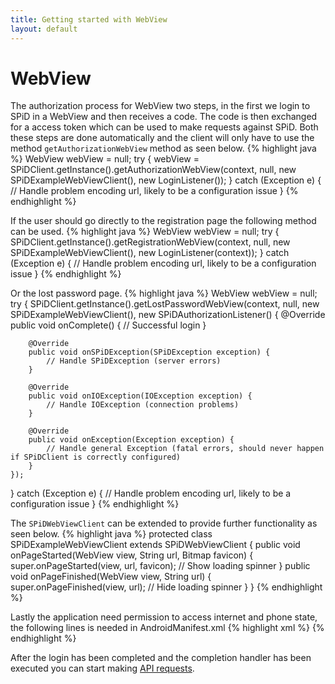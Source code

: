 ```yaml
---
title: Getting started with WebView
layout: default
---
```

WebView
=========
The authorization process for WebView two steps, in the first we login to SPiD in a WebView and then receives a code. The code is then exchanged for a access token which can be used to make requests against SPiD.
Both these steps are done automatically and the client will only have to use the method `getAuthorizationWebView` method as seen below.
{% highlight java %}
WebView webView = null;
try {
    webView = SPiDClient.getInstance().getAuthorizationWebView(context, null, new SPiDExampleWebViewClient(), new LoginListener());
} catch (Exception e) {
    // Handle problem encoding url, likely to be a configuration issue
}
{% endhighlight %}

If the user should go directly to the registration page the following method can be used.
{% highlight java %}
WebView webView = null;
try {
    SPiDClient.getInstance().getRegistrationWebView(context,
                                                    null,
                                                    new SPiDExampleWebViewClient(),
                                                    new LoginListener(context));
} catch (Exception e) {
    // Handle problem encoding url, likely to be a configuration issue
}
{% endhighlight %}

Or the lost password page.
{% highlight java %}
WebView webView = null;
try {
    SPiDClient.getInstance().getLostPasswordWebView(context,
                                                    null,
                                                    new SPiDExampleWebViewClient(),
                                                    new SPiDAuthorizationListener() {
        @Override
        public void onComplete() {
            // Successful login
        }

        @Override
        public void onSPiDException(SPiDException exception) {
            // Handle SPiDException (server errors)
        }

        @Override
        public void onIOException(IOException exception) {
            // Handle IOException (connection problems)
        }

        @Override
        public void onException(Exception exception) {
            // Handle general Exception (fatal errors, should never happen if SPiDClient is correctly configured)
        }
    });
} catch (Exception e) {
    // Handle problem encoding url, likely to be a configuration issue
}
{% endhighlight %}

The `SPiDWebViewClient` can be extended to provide further functionality as seen below.
{% highlight java %}
protected class SPiDExampleWebViewClient extends SPiDWebViewClient {
    public void onPageStarted(WebView view, String url, Bitmap favicon) {
        super.onPageStarted(view, url, favicon);
        // Show loading spinner
    }
    public void onPageFinished(WebView view, String url) {
        super.onPageFinished(view, url);
        // Hide loading spinner
    }
}
{% endhighlight %}

Lastly the application need permission to access internet and phone state, the following lines is needed in AndroidManifest.xml
{% highlight xml %}
<uses-permission android:name="android.permission.INTERNET"/>
<uses-permission android:name="android.permission.READ_PHONE_STATE"/>
{% endhighlight %}

After the login has been completed and the completion handler has been executed you can start making [API requests](using-spid-requests.html "API requests").